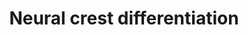 ---
annotations:
- id: PW:0000004
  parent: regulatory pathway
  type: Pathway Ontology
  value: regulatory pathway
- id: CL:0000029
  parent: animal cell
  type: Cell Type Ontology
  value: neural crest derived neuron
- id: CL:0000008
  parent: native cell
  type: Cell Type Ontology
  value: migratory cranial neural crest cell
authors:
- Nsalomonis
- Khanspers
- MaintBot
- Zari
- Egonw
- Eweitz
citedin:
- link: PMC9222608
  title: Fish as Model Systems to Study Epigenetic Drivers in Human Self-Domestication
    and Neurodevelopmental Cognitive Disorders (2022)
- link: PMC6117012
  title: A proteomic signature that reflects pancreatic beta-cell function (2018)
- link: 10.1080/15622975.2023.2281514
  title: Interactive neuroinflammation pathways and transcriptomics-based identification
    of drugs and chemical compounds for schizophrenia (2023)
- link: 10.1016/j.tiv.2016.03.009
  title: MicroRNAs as potential biomarkers for doxorubicin-induced cardiotoxicity
communities:
- ONTOX
description: 'Gene regulatory network model of cranial neural crest cell (CNCC) development,
  adaped from PMID: 19575671. Most interactions in the model are proposed to regulate
  transcription of core factors involved involved in neural crest and downstream progenitor
  specification. Transcriptional regulation arrows are proposed to promote transcription,
  unless a graphical T-bar is present at the end of the arrow (commented to be inhibitors
  of transcriptional regulation). Additional gene information was obtained from http://www.ncbi.nlm.nih.gov/books/NBK53143  When
  citing this pathway, please reference the source publication (PMID: 19575671).  Proteins
  on this pathway have targeted assays available via the [CPTAC Assay Portal](https://assays.cancer.gov/available_assays?wp_id=WP2064)'
last-edited: 2025-03-08
ndex: e2ffcc26-8b63-11eb-9e72-0ac135e8bacf
organisms:
- Homo sapiens
redirect_from:
- /index.php/Pathway:WP2064
- /instance/WP2064
- /instance/WP2064_r137717
revision: r137717
schema-jsonld:
- '@context': https://schema.org/
  '@id': https://wikipathways.github.io/pathways/WP2064.html
  '@type': Dataset
  creator:
    '@type': Organization
    name: WikiPathways
  description: 'Gene regulatory network model of cranial neural crest cell (CNCC)
    development, adaped from PMID: 19575671. Most interactions in the model are proposed
    to regulate transcription of core factors involved involved in neural crest and
    downstream progenitor specification. Transcriptional regulation arrows are proposed
    to promote transcription, unless a graphical T-bar is present at the end of the
    arrow (commented to be inhibitors of transcriptional regulation). Additional gene
    information was obtained from http://www.ncbi.nlm.nih.gov/books/NBK53143  When
    citing this pathway, please reference the source publication (PMID: 19575671).  Proteins
    on this pathway have targeted assays available via the [CPTAC Assay Portal](https://assays.cancer.gov/available_assays?wp_id=WP2064)'
  keywords:
  - ASCL1
  - AXIN1
  - AXIN2
  - BMP4
  - BMP7
  - CDH1
  - CDH2
  - CDH6
  - CDH7
  - COL11A2
  - COL2A1
  - CTBP2
  - CTNNB1
  - DCT
  - DLL1
  - DLL3
  - DLL4
  - DLX5
  - DMBX1
  - DVL1
  - DVL2
  - DVL3
  - ETS1
  - FGF19
  - FGF2
  - FGF8
  - FGFR1
  - FGFR2
  - FGFR3
  - FOXD3
  - FZD3
  - GBX2
  - GFAP
  - GJB1
  - GSK3B
  - HAND1
  - HDAC1
  - HDAC10
  - HDAC11
  - HDAC2
  - HDAC3
  - HDAC4
  - HDAC5
  - HDAC6
  - HDAC7
  - HDAC8
  - HDAC9
  - HES1
  - HES5
  - HEY2
  - HOXA1
  - HOXB1
  - ID1
  - ISL1
  - ITGB1
  - LHX1
  - LHX2
  - LHX5
  - MBP
  - MIA
  - MITF
  - MPZ
  - MSX1
  - MSX2
  - MYB
  - MYC
  - NEUROG1
  - NFKB1
  - NFKB2
  - NOTCH1
  - NOTCH2
  - NOTCH3
  - NOTCH4
  - OLIG1
  - OLIG2
  - OLIG3
  - PAX3
  - PAX7
  - PHOX2B
  - PMP22
  - PRTG
  - RBPJ
  - RHOB
  - SMAD1
  - SNAI1
  - SNAI2
  - SOX10
  - SOX5
  - SOX9
  - TBX6
  - TCF4
  - TCF7L1
  - TFAP2A
  - TFAP2B
  - TLX2
  - TWIST1
  - WNT1
  - WNT3A
  - WNT8A
  - ZIC1
  - ZIC5
  license: CC0
  name: Neural crest differentiation
seo: CreativeWork
title: Neural crest differentiation
wpid: WP2064
---